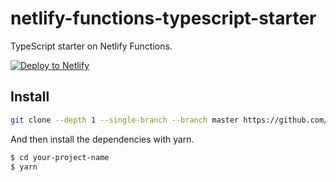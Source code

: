 # netlify-functions-typescript-starter

TypeScript starter on Netlify Functions.

<a href="https://app.netlify.com/start/deploy?repository=https://github.com/mottox2/netlify-functions-typescript-starter">
  <img src="https://www.netlify.com/img/deploy/button.svg" title="Deploy to Netlify">
</a>

## Install

```bash
git clone --depth 1 --single-branch --branch master https://github.com/mottox2/netlify-functions-typescript-starter.git your-project-name
```

And then install the dependencies with yarn.

```bash
$ cd your-project-name
$ yarn
```
